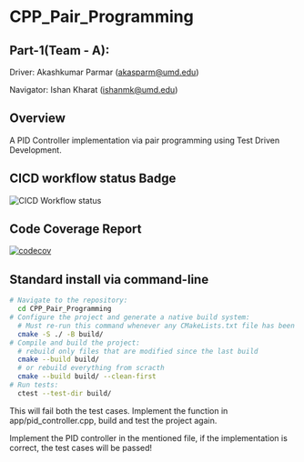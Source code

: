 # CPP_Pair_Programming

## Part-1(Team - A):
Driver: Akashkumar Parmar (akasparm@umd.edu)

Navigator: Ishan Kharat (ishanmk@umd.edu)

## Overview

A PID Controller implementation via pair programming using Test Driven Development.

## CICD workflow status Badge

![CICD Workflow status](https://github.com/akasparm/CPP_Pair_Programming/actions/workflows/run-unit-test-and-upload-codecov.yml/badge.svg)

## Code Coverage Report

[![codecov](https://codecov.io/gh/akasparm/CPP_Pair_Programming/branch/main/graph/badge.svg)](https://codecov.io/gh/akasparm/CPP_Pair_Programming)


## Standard install via command-line
```bash
# Navigate to the repository: 
  cd CPP_Pair_Programming
# Configure the project and generate a native build system:
  # Must re-run this command whenever any CMakeLists.txt file has been changed.
  cmake -S ./ -B build/
# Compile and build the project:
  # rebuild only files that are modified since the last build
  cmake --build build/
  # or rebuild everything from scracth
  cmake --build build/ --clean-first
# Run tests:
  ctest --test-dir build/
```

This will fail both the test cases. Implement the function in app/pid_controller.cpp, build and test the project again. 

Implement the PID controller in the mentioned file, if the implementation is correct, the test cases will be passed!



